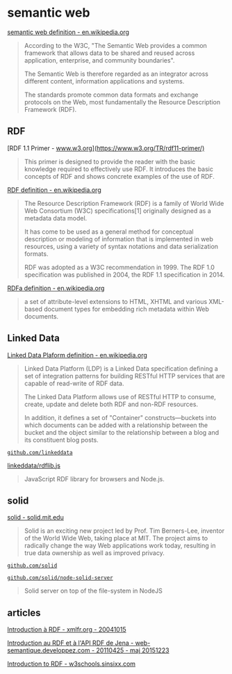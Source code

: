 # semantic web

[semantic web definition - en.wikipedia.org](https://en.wikipedia.org/wiki/Semantic_Web)

> According to the W3C, "The Semantic Web provides a common framework that allows data to be shared and reused across application, enterprise, and community boundaries".
>
> The Semantic Web is therefore regarded as an integrator across different content, information applications and systems.
>
> The standards promote common data formats and exchange protocols on the Web, most fundamentally the Resource Description Framework (RDF).

## RDF

[RDF 1.1 Primer - www.w3.org](https://www.w3.org/TR/rdf11-primer/)

> This primer is designed to provide the reader with the basic knowledge required to effectively use RDF. It introduces the basic concepts of RDF and shows concrete examples of the use of RDF.

[RDF definition - en.wikipedia.org](https://en.wikipedia.org/wiki/Resource_Description_Framework)

> The Resource Description Framework (RDF) is a family of World Wide Web Consortium (W3C) specifications[1] originally designed as a metadata data model.
>
> It has come to be used as a general method for conceptual description or modeling of information that is implemented in web resources, using a variety of syntax notations and data serialization formats.
>
> RDF was adopted as a W3C recommendation in 1999. The RDF 1.0 specification was published in 2004, the RDF 1.1 specification in 2014.

[RDFa definition - en.wikipedia.org](https://en.wikipedia.org/wiki/RDFa)

> a set of attribute-level extensions to HTML, XHTML and various XML-based document types for embedding rich metadata within Web documents.

## Linked Data

[Linked Data Plaform definition - en.wikipedia.org](https://en.wikipedia.org/wiki/Linked_Data_Platform)

> Linked Data Platform (LDP) is a Linked Data specification defining a set of integration patterns for building RESTful HTTP services that are capable of read-write of RDF data.
>
> The Linked Data Platform allows use of RESTful HTTP to consume, create, update and delete both RDF and non-RDF resources.
>
> In addition, it defines a set of "Container" constructs—buckets into which documents can be added with a relationship between the bucket and the object similar to the relationship between a blog and its constituent blog posts.

[`github.com/linkeddata`](https://github.com/linkeddata)

[linkeddata/rdflib.js](https://github.com/linkeddata/rdflib.js)

> JavaScript RDF library for browsers and Node.js.

## solid

[solid - solid.mit.edu](https://solid.mit.edu/)

> Solid is an exciting new project led by Prof. Tim Berners-Lee, inventor of the World Wide Web, taking place at MIT. The project aims to radically change the way Web applications work today, resulting in true data ownership as well as improved privacy.

[`github.com/solid`](https://github.com/solid)

[`github.com/solid/node-solid-server`](https://github.com/solid/node-solid-server)

> Solid server on top of the file-system in NodeJS

## articles

[Introduction à RDF - xmlfr.org - 20041015](http://xmlfr.org/documentations/tutoriels/041015-0001)

[Introduction au RDF et à l'API RDF de Jena - web-semantique.developpez.com - 20110425 - maj 20151223](https://web-semantique.developpez.com/tutoriels/jena/introduction-rdf/)

[Introduction to RDF - w3schools.sinsixx.com](http://w3schools.sinsixx.com/rdf/rdf_intro.asp.htm)
